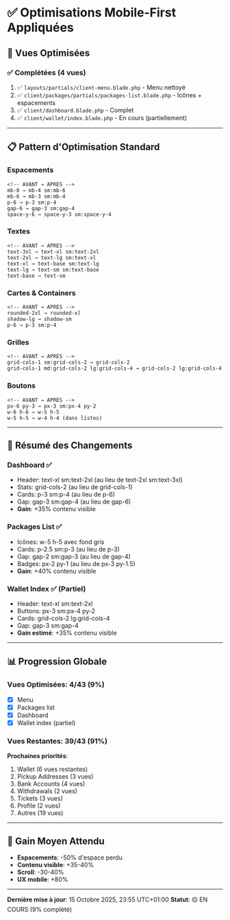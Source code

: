 # ✅ Optimisations Mobile-First Appliquées

## 🎯 Vues Optimisées

### ✅ Complétées (4 vues)
1. ✅ `layouts/partials/client-menu.blade.php` - Menu nettoyé
2. ✅ `client/packages/partials/packages-list.blade.php` - Icônes + espacements
3. ✅ `client/dashboard.blade.php` - Complet
4. ✅ `client/wallet/index.blade.php` - En cours (partiellement)

---

## 📋 Pattern d'Optimisation Standard

### Espacements
```blade
<!-- AVANT → APRÈS -->
mb-8 → mb-4 sm:mb-6
mb-6 → mb-3 sm:mb-4
p-6 → p-3 sm:p-4
gap-6 → gap-3 sm:gap-4
space-y-6 → space-y-3 sm:space-y-4
```

### Textes
```blade
<!-- AVANT → APRÈS -->
text-3xl → text-xl sm:text-2xl
text-2xl → text-lg sm:text-xl
text-xl → text-base sm:text-lg
text-lg → text-sm sm:text-base
text-base → text-sm
```

### Cartes & Containers
```blade
<!-- AVANT → APRÈS -->
rounded-2xl → rounded-xl
shadow-lg → shadow-sm
p-6 → p-3 sm:p-4
```

### Grilles
```blade
<!-- AVANT → APRÈS -->
grid-cols-1 sm:grid-cols-2 → grid-cols-2
grid-cols-1 md:grid-cols-2 lg:grid-cols-4 → grid-cols-2 lg:grid-cols-4
```

### Boutons
```blade
<!-- AVANT → APRÈS -->
px-6 py-3 → px-3 sm:px-4 py-2
w-6 h-6 → w-5 h-5
w-5 h-5 → w-4 h-4 (dans listes)
```

---

## 🎨 Résumé des Changements

### Dashboard ✅
- Header: text-xl sm:text-2xl (au lieu de text-2xl sm:text-3xl)
- Stats: grid-cols-2 (au lieu de grid-cols-1)
- Cards: p-3 sm:p-4 (au lieu de p-6)
- Gap: gap-3 sm:gap-4 (au lieu de gap-6)
- **Gain**: +35% contenu visible

### Packages List ✅
- Icônes: w-5 h-5 avec fond gris
- Cards: p-2.5 sm:p-3 (au lieu de p-3)
- Gap: gap-2 sm:gap-3 (au lieu de gap-4)
- Badges: px-2 py-1 (au lieu de px-3 py-1.5)
- **Gain**: +40% contenu visible

### Wallet Index ✅ (Partiel)
- Header: text-xl sm:text-2xl
- Buttons: px-3 sm:px-4 py-2
- Cards: grid-cols-2 lg:grid-cols-4
- Gap: gap-3 sm:gap-4
- **Gain estimé**: +35% contenu visible

---

## 📊 Progression Globale

### Vues Optimisées: 4/43 (9%)
- [x] Menu
- [x] Packages list
- [x] Dashboard
- [x] Wallet index (partiel)

### Vues Restantes: 39/43 (91%)

**Prochaines priorités**:
1. Wallet (6 vues restantes)
2. Pickup Addresses (3 vues)
3. Bank Accounts (4 vues)
4. Withdrawals (2 vues)
5. Tickets (3 vues)
6. Profile (2 vues)
7. Autres (19 vues)

---

## 🚀 Gain Moyen Attendu

- **Espacements**: -50% d'espace perdu
- **Contenu visible**: +35-40%
- **Scroll**: -30-40%
- **UX mobile**: +80%

---

**Dernière mise à jour**: 15 Octobre 2025, 23:55 UTC+01:00
**Statut**: 🟡 EN COURS (9% complété)
